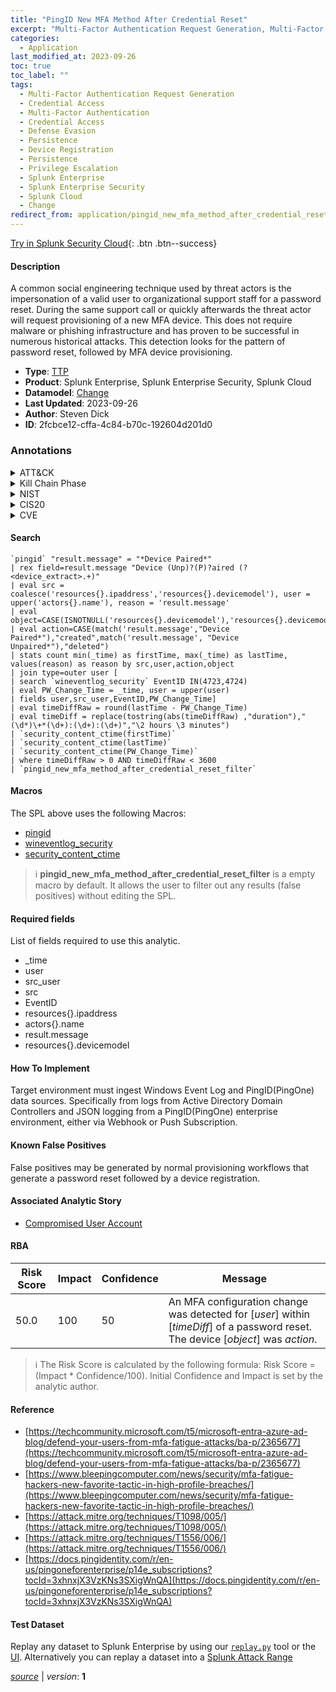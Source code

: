 ```yaml
---
title: "PingID New MFA Method After Credential Reset"
excerpt: "Multi-Factor Authentication Request Generation, Multi-Factor Authentication, Device Registration"
categories:
  - Application
last_modified_at: 2023-09-26
toc: true
toc_label: ""
tags:
  - Multi-Factor Authentication Request Generation
  - Credential Access
  - Multi-Factor Authentication
  - Credential Access
  - Defense Evasion
  - Persistence
  - Device Registration
  - Persistence
  - Privilege Escalation
  - Splunk Enterprise
  - Splunk Enterprise Security
  - Splunk Cloud
  - Change
redirect_from: application/pingid_new_mfa_method_after_credential_reset/
---
```




[Try in Splunk Security Cloud](https://www.splunk.com/en_us/cyber-security.html){: .btn .btn--success}

#### Description

A common social engineering technique used by threat actors is the impersonation of a valid user to organizational support staff for a password reset. During the same support call or quickly afterwards the threat actor will request provisioning of a new MFA device. This does not require malware or phishing infrastructure and has proven to be successful in numerous historical attacks. This detection looks for the pattern of password reset, followed by MFA device provisioning.

- **Type**: [TTP](https://github.com/splunk/security_content/wiki/Detection-Analytic-Types)
- **Product**: Splunk Enterprise, Splunk Enterprise Security, Splunk Cloud
- **Datamodel**: [Change](https://docs.splunk.com/Documentation/CIM/latest/User/Change)
- **Last Updated**: 2023-09-26
- **Author**: Steven Dick
- **ID**: 2fcbce12-cffa-4c84-b70c-192604d201d0

### Annotations
<details>
  <summary>ATT&CK</summary>

<div markdown="1">

#### [ATT&CK](https://attack.mitre.org/)

| ID          | Technique   | Tactic         |
| ----------- | ----------- |--------------- |
| [T1621](https://attack.mitre.org/techniques/T1621/) | Multi-Factor Authentication Request Generation | Credential Access |

| [T1556.006](https://attack.mitre.org/techniques/T1556/006/) | Multi-Factor Authentication | Credential Access, Defense Evasion, Persistence |

| [T1098.005](https://attack.mitre.org/techniques/T1098/005/) | Device Registration | Persistence, Privilege Escalation |

</div>
</details>


<details>
  <summary>Kill Chain Phase</summary>

<div markdown="1">

* Exploitation
* Installation


</div>
</details>


<details>
  <summary>NIST</summary>

<div markdown="1">

* DE.CM



</div>
</details>

<details>
  <summary>CIS20</summary>

<div markdown="1">

* CIS 10



</div>
</details>

<details>
  <summary>CVE</summary>

<div markdown="1">


</div>
</details>


#### Search

```
`pingid` "result.message" = "*Device Paired*" 
| rex field=result.message "Device (Unp)?(P)?aired (?<device_extract>.+)" 
| eval src = coalesce('resources{}.ipaddress','resources{}.devicemodel'), user = upper('actors{}.name'), reason = 'result.message' 
| eval object=CASE(ISNOTNULL('resources{}.devicemodel'),'resources{}.devicemodel',true(),device_extract) 
| eval action=CASE(match('result.message',"Device Paired*"),"created",match('result.message', "Device Unpaired*"),"deleted") 
| stats count min(_time) as firstTime, max(_time) as lastTime, values(reason) as reason by src,user,action,object 
| join type=outer user [
| search `wineventlog_security` EventID IN(4723,4724) 
| eval PW_Change_Time = _time, user = upper(user) 
| fields user,src_user,EventID,PW_Change_Time] 
| eval timeDiffRaw = round(lastTime - PW_Change_Time) 
| eval timeDiff = replace(tostring(abs(timeDiffRaw) ,"duration"),"(\d*)\+*(\d+):(\d+):(\d+)","\2 hours \3 minutes") 
| `security_content_ctime(firstTime)` 
| `security_content_ctime(lastTime)` 
| `security_content_ctime(PW_Change_Time)` 
| where timeDiffRaw > 0 AND timeDiffRaw < 3600 
| `pingid_new_mfa_method_after_credential_reset_filter`
```

#### Macros
The SPL above uses the following Macros:
* [pingid](https://github.com/splunk/security_content/blob/develop/macros/pingid.yml)
* [wineventlog_security](https://github.com/splunk/security_content/blob/develop/macros/wineventlog_security.yml)
* [security_content_ctime](https://github.com/splunk/security_content/blob/develop/macros/security_content_ctime.yml)

> :information_source:
> **pingid_new_mfa_method_after_credential_reset_filter** is a empty macro by default. It allows the user to filter out any results (false positives) without editing the SPL.



#### Required fields
List of fields required to use this analytic.
* _time
* user
* src_user
* src
* EventID
* resources{}.ipaddress
* actors{}.name
* result.message
* resources{}.devicemodel



#### How To Implement
Target environment must ingest Windows Event Log and PingID(PingOne) data sources. Specifically from logs from Active Directory Domain Controllers and JSON logging from a PingID(PingOne) enterprise environment, either via Webhook or Push Subscription.
#### Known False Positives
False positives may be generated by normal provisioning workflows that generate a password reset followed by a device registration.

#### Associated Analytic Story
* [Compromised User Account](/stories/compromised_user_account)




#### RBA

| Risk Score  | Impact      | Confidence   | Message      |
| ----------- | ----------- |--------------|--------------|
| 50.0 | 100 | 50 | An MFA configuration change was detected for [$user$] within [$timeDiff$] of a password reset. The device [$object$] was $action$. |


> :information_source:
> The Risk Score is calculated by the following formula: Risk Score = (Impact * Confidence/100). Initial Confidence and Impact is set by the analytic author.


#### Reference

* [https://techcommunity.microsoft.com/t5/microsoft-entra-azure-ad-blog/defend-your-users-from-mfa-fatigue-attacks/ba-p/2365677](https://techcommunity.microsoft.com/t5/microsoft-entra-azure-ad-blog/defend-your-users-from-mfa-fatigue-attacks/ba-p/2365677)
* [https://www.bleepingcomputer.com/news/security/mfa-fatigue-hackers-new-favorite-tactic-in-high-profile-breaches/](https://www.bleepingcomputer.com/news/security/mfa-fatigue-hackers-new-favorite-tactic-in-high-profile-breaches/)
* [https://attack.mitre.org/techniques/T1098/005/](https://attack.mitre.org/techniques/T1098/005/)
* [https://attack.mitre.org/techniques/T1556/006/](https://attack.mitre.org/techniques/T1556/006/)
* [https://docs.pingidentity.com/r/en-us/pingoneforenterprise/p14e_subscriptions?tocId=3xhnxjX3VzKNs3SXigWnQA](https://docs.pingidentity.com/r/en-us/pingoneforenterprise/p14e_subscriptions?tocId=3xhnxjX3VzKNs3SXigWnQA)



#### Test Dataset
Replay any dataset to Splunk Enterprise by using our [`replay.py`](https://github.com/splunk/attack_data#using-replaypy) tool or the [UI](https://github.com/splunk/attack_data#using-ui).
Alternatively you can replay a dataset into a [Splunk Attack Range](https://github.com/splunk/attack_range#replay-dumps-into-attack-range-splunk-server)




[*source*](https://github.com/splunk/security_content/tree/develop/detections/application/pingid_new_mfa_method_after_credential_reset.yml) \| *version*: **1**